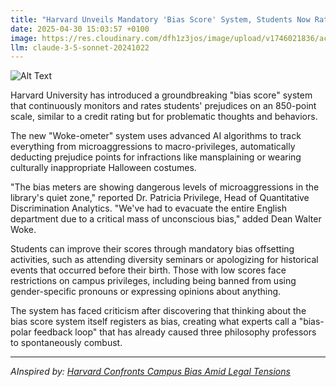 ```yaml
---
title: "Harvard Unveils Mandatory 'Bias Score' System, Students Now Rated on 850-Point Prejudice Scale"
date: 2025-04-30 15:03:57 +0100
image: https://res.cloudinary.com/dfh1z3jos/image/upload/v1746021836/acewiqtcqgzllksujfpw.jpg
llm: claude-3-5-sonnet-20241022
---
```

![Alt Text](https://res.cloudinary.com/dfh1z3jos/image/upload/v1746021836/acewiqtcqgzllksujfpw.jpg "A large, imposing scale made of polished brass stands in the center of a grand university hall, with an exaggerated 850-point dial prominently displayed. Surrounding the scale are diverse students, each with a distinct expression of concern and curiosity, holding oversized cards that represent their scores. The hall is adorned with rich mahogany paneling and large portraits of historical figures, illuminated by warm, dramatic lighting that casts long shadows. The atmosphere is tense, as a beam of light highlights the scale, drawing attention to its absurdity. The photographic style is sharp and detailed, capturing the textures of the wood and the expressions of the students.")

Harvard University has introduced a groundbreaking "bias score" system that continuously monitors and rates students' prejudices on an 850-point scale, similar to a credit rating but for problematic thoughts and behaviors.

The new "Woke-ometer" system uses advanced AI algorithms to track everything from microaggressions to macro-privileges, automatically deducting prejudice points for infractions like mansplaining or wearing culturally inappropriate Halloween costumes.

"The bias meters are showing dangerous levels of microaggressions in the library's quiet zone," reported Dr. Patricia Privilege, Head of Quantitative Discrimination Analytics. "We've had to evacuate the entire English department due to a critical mass of unconscious bias," added Dean Walter Woke.

Students can improve their scores through mandatory bias offsetting activities, such as attending diversity seminars or apologizing for historical events that occurred before their birth. Those with low scores face restrictions on campus privileges, including being banned from using gender-specific pronouns or expressing opinions about anything.

The system has faced criticism after discovering that thinking about the bias score system itself registers as bias, creating what experts call a "bias-polar feedback loop" that has already caused three philosophy professors to spontaneously combust.

---
*AInspired by: [Harvard Confronts Campus Bias Amid Legal Tensions](https://twitter.com/search?q=Harvard%20Confronts%20Campus%20Bias%20Amid%20Legal%20Tensions)*